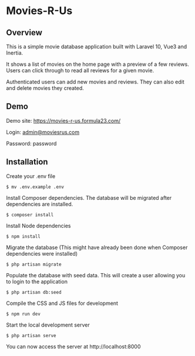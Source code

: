 # Movies-R-Us


## Overview
This is a simple movie database application built with Laravel 10, Vue3 and Inertia.

It shows a list of movies on the home page with a preview of a few reviews. Users can click through to read all reviews for a given movie.

Authenticated users can add new movies and reviews. They can also edit and delete movies they created.

## Demo

Demo site: https://movies-r-us.formula23.com/

Login: admin@moviesrus.com

Password: password

## Installation

Create your .env file

    $ mv .env.example .env

Install Composer dependencies. The database will be migrated after dependencies are installed.

    $ composer install 

Install Node dependencies

    $ npm install

Migrate the database (This might have already been done when Composer dependencies were installed)

    $ php artisan migrate

Populate the database with seed data. This will create a user allowing you to login to the application

    $ php artisan db:seed

Compile the CSS and JS files for development

    $ npm run dev

Start the local development server

    $ php artisan serve

You can now access the server at http://localhost:8000
